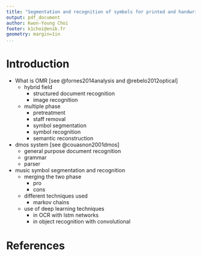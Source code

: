 ```yaml
---
title: "Segmentation and recognition of symbols for printed and handwritten music scores"
output: pdf_document
author: Kwon-Young Choi
footer: k1choi@enib.fr
geometry: margin=1in
...
```


# Introduction

* What is OMR [see @fornes2014analysis and @rebelo2012optical]
    * hybrid field 
        * structured document recognition
        * image recognition
    * multiple phase
        * pretreatment
        * staff removal
        * symbol segmentation
        * symbol recognition
        * semantic reconstruction
* dmos system [see @couasnon2001dmos]
    * general purpose document recognition
    * grammar
    * parser
* music symbol segmentation and recognition
    * merging the two phase
        * pro
        * cons
    * different techniques used
        * markov chains
    * use of deep learning techniques
        * in OCR with lstm networks
        * in object recognition with convolutional

# References

